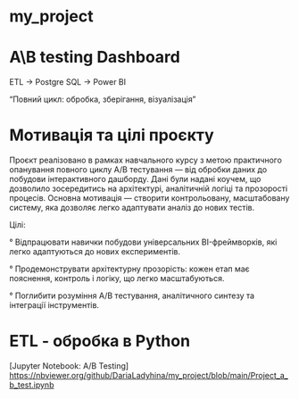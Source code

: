 # my_project
# A\B testing Dashboard

ETL   →   Postgre SQL   →    Power BI

“Повний цикл: обробка, зберігання, візуалізація”

# Мотивація та цілі проєкту

Проєкт реалізовано в рамках навчального курсу з метою практичного опанування повного циклу A/B тестування — від обробки даних до побудови інтерактивного дашборду. Дані були надані коучем, що дозволило зосередитись на архітектурі, аналітичній логіці та прозорості процесів. Основна мотивація — створити контрольовану, масштабовану систему, яка дозволяє легко адаптувати аналіз до нових тестів.

 Цілі:

° Відпрацювати навички побудови універсальних BI-фреймворків, які легко адаптуються до нових експериментів.

° Продемонструвати архітектурну прозорість: кожен етап має пояснення, контроль і логіку, що легко масштабуються.

° Поглибити розуміння A/B тестування, аналітичного синтезу та інтеграції інструментів.

# ETL - обробка в Python 

 [Jupyter Notebook: A/B Testing] https://nbviewer.org/github/DariaLadyhina/my_project/blob/main/Project_a_b_test.ipynb



